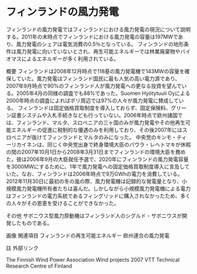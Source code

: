 # フィンランドの風力発電

フィンランドの風力発電ではフィンランドにおける風力発電の現況について説明する。2011年の末時点でフィンランドにおける風力発電の容量は197MWであり、風力発電のシェアは電気消費の0.5％となっている。
フィンランドの地形条件は風力発電に向いていないとされ、再生可能エネルギーでは林業廃棄物やバイオマスによるエネルギーが多く利用されている。

概要
フィンランドは2008年12月時点で118基の風力発電機で143MWの容量を確保していた。風力発電はフィンランド国民に最も人気の高い電力源であり、2007年9月時点で90%のフィンランド人が風力発電への更なる投資を望んでいる。2005年4月の同様の調査でも88%であった。Suomen Hyötytuuli Oyによる2000年時点の調査によればポリ周辺では97%の人々が風力発電に賛成している。
フィンランドは固定価格買取制度を導入しておらず、固定保険料、グリーン証書システムや入札手続きなども行っていない。2006年時点で欧州諸国では、フィンランド、マルタ、スロベニアの三ヶ国のみが風力発電やその他再生可能エネルギーの促進に税制的な優遇のみを利用しており、その後2007年にはスロベニアが抜けてフィンランドとマルタのみになった。
中央党のキンモ・ティーリカイネンは、同じく中央党出身で終身環境大臣のパウラ・レヘトマキが休暇の間の2007年10月1日から2008年3月31日までフィンランドの環境大臣を務めた。彼は2006年9月の大臣就任予選で、2020年にフィンランドの風力発電容量を3000MWにするために、1年で風力発電への固定価格買取制度導入に言及していた。なお、フィンランドは2006年時点で9万GWhの電力を消費している。
2012年11月30日に最初の冬の嵐の際、風力発電機は記録的な発電量となり、小規模風力発電機所有者たちは喜んだ。しかしながら小規模風力発電機による電力はフィンランドの電力系統であるフィングリッドに購入されなかったため、多くの人々がその恩恵を受けることができなかった。

その他
サボニウス型風力原動機はフィンランド人のシグルド・サボニウスが開発したものである。

画像
関連項目
フィンランドの再生可能エネルギー
欧州連合の風力発電

註
外部リンク

The Finnish Wind Power Association
Wind projects 2007 VTT Technical Research Centre of Finland